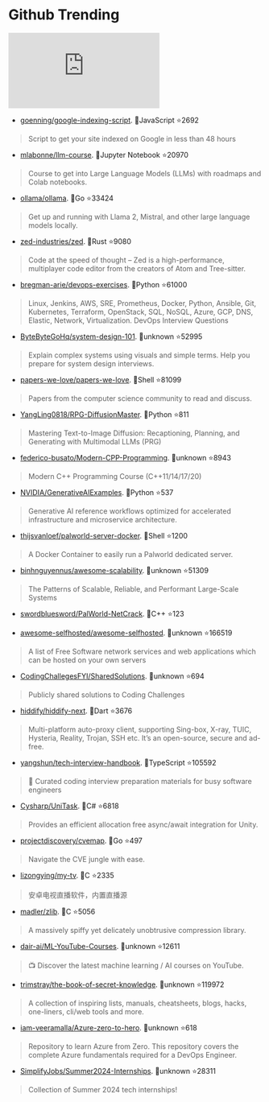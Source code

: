 # Github Trending 
 ![daily-bing](https://api.isoyu.com/bing_images.php) 
 - [goenning/google-indexing-script](https://github.com/goenning/google-indexing-script). 💪JavaScript ⭐2692 
 > Script to get your site indexed on Google in less than 48 hours 
 - [mlabonne/llm-course](https://github.com/mlabonne/llm-course). 💪Jupyter Notebook ⭐20970 
 > Course to get into Large Language Models (LLMs) with roadmaps and Colab notebooks. 
 - [ollama/ollama](https://github.com/ollama/ollama). 💪Go ⭐33424 
 > Get up and running with Llama 2, Mistral, and other large language models locally. 
 - [zed-industries/zed](https://github.com/zed-industries/zed). 💪Rust ⭐9080 
 > Code at the speed of thought – Zed is a high-performance, multiplayer code editor from the creators of Atom and Tree-sitter. 
 - [bregman-arie/devops-exercises](https://github.com/bregman-arie/devops-exercises). 💪Python ⭐61000 
 > Linux, Jenkins, AWS, SRE, Prometheus, Docker, Python, Ansible, Git, Kubernetes, Terraform, OpenStack, SQL, NoSQL, Azure, GCP, DNS, Elastic, Network, Virtualization. DevOps Interview Questions 
 - [ByteByteGoHq/system-design-101](https://github.com/ByteByteGoHq/system-design-101). 💪unknown ⭐52995 
 > Explain complex systems using visuals and simple terms. Help you prepare for system design interviews. 
 - [papers-we-love/papers-we-love](https://github.com/papers-we-love/papers-we-love). 💪Shell ⭐81099 
 > Papers from the computer science community to read and discuss. 
 - [YangLing0818/RPG-DiffusionMaster](https://github.com/YangLing0818/RPG-DiffusionMaster). 💪Python ⭐811 
 > Mastering Text-to-Image Diffusion: Recaptioning, Planning, and Generating with Multimodal LLMs (PRG) 
 - [federico-busato/Modern-CPP-Programming](https://github.com/federico-busato/Modern-CPP-Programming). 💪unknown ⭐8943 
 > Modern C++ Programming Course (C++11/14/17/20) 
 - [NVIDIA/GenerativeAIExamples](https://github.com/NVIDIA/GenerativeAIExamples). 💪Python ⭐537 
 > Generative AI reference workflows optimized for accelerated infrastructure and microservice architecture. 
 - [thijsvanloef/palworld-server-docker](https://github.com/thijsvanloef/palworld-server-docker). 💪Shell ⭐1200 
 > A Docker Container to easily run a Palworld dedicated server. 
 - [binhnguyennus/awesome-scalability](https://github.com/binhnguyennus/awesome-scalability). 💪unknown ⭐51309 
 > The Patterns of Scalable, Reliable, and Performant Large-Scale Systems 
 - [swordbluesword/PalWorld-NetCrack](https://github.com/swordbluesword/PalWorld-NetCrack). 💪C++ ⭐123 
 >  
 - [awesome-selfhosted/awesome-selfhosted](https://github.com/awesome-selfhosted/awesome-selfhosted). 💪unknown ⭐166519 
 > A list of Free Software network services and web applications which can be hosted on your own servers 
 - [CodingChallegesFYI/SharedSolutions](https://github.com/CodingChallegesFYI/SharedSolutions). 💪unknown ⭐694 
 > Publicly shared solutions to Coding Challenges 
 - [hiddify/hiddify-next](https://github.com/hiddify/hiddify-next). 💪Dart ⭐3676 
 > Multi-platform auto-proxy client, supporting Sing-box, X-ray, TUIC, Hysteria, Reality, Trojan, SSH etc. It’s an open-source, secure and ad-free. 
 - [yangshun/tech-interview-handbook](https://github.com/yangshun/tech-interview-handbook). 💪TypeScript ⭐105592 
 > 💯 Curated coding interview preparation materials for busy software engineers 
 - [Cysharp/UniTask](https://github.com/Cysharp/UniTask). 💪C# ⭐6818 
 > Provides an efficient allocation free async/await integration for Unity. 
 - [projectdiscovery/cvemap](https://github.com/projectdiscovery/cvemap). 💪Go ⭐497 
 > Navigate the CVE jungle with ease. 
 - [lizongying/my-tv](https://github.com/lizongying/my-tv). 💪C ⭐2335 
 > 安卓电视直播软件，内置直播源 
 - [madler/zlib](https://github.com/madler/zlib). 💪C ⭐5056 
 > A massively spiffy yet delicately unobtrusive compression library. 
 - [dair-ai/ML-YouTube-Courses](https://github.com/dair-ai/ML-YouTube-Courses). 💪unknown ⭐12611 
 > 📺 Discover the latest machine learning / AI courses on YouTube. 
 - [trimstray/the-book-of-secret-knowledge](https://github.com/trimstray/the-book-of-secret-knowledge). 💪unknown ⭐119972 
 > A collection of inspiring lists, manuals, cheatsheets, blogs, hacks, one-liners, cli/web tools and more. 
 - [iam-veeramalla/Azure-zero-to-hero](https://github.com/iam-veeramalla/Azure-zero-to-hero). 💪unknown ⭐618 
 > Repository to learn Azure from Zero. This repository covers the complete Azure fundamentals required for a DevOps Engineer. 
 - [SimplifyJobs/Summer2024-Internships](https://github.com/SimplifyJobs/Summer2024-Internships). 💪unknown ⭐28311 
 > Collection of Summer 2024 tech internships! 
 